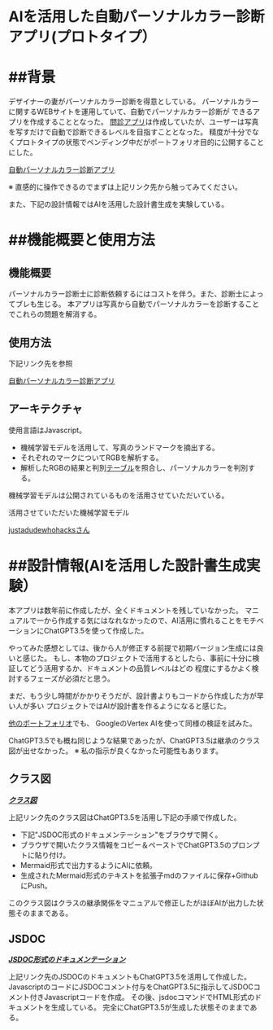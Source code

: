 
# AIを活用した自動パーソナルカラー診断アプリ(プロトタイプ）


# ##背景
デザイナーの妻がパーソナルカラー診断を得意としている。
パーソナルカラーに関するWEBサイトを運用していて、自動でパーソナルカラー診断が
できるアプリを作成することとなった。
[問診アプリ](https://color.toshidayurika.com/diagnosis/)は作成していたが、ユーザーは写真を写すだけで自動で診断できるレベルを目指すこととなった。
精度が十分でなくプロトタイプの状態でペンディング中だがポートフォリオ目的に公開することにした。

[自動パーソナルカラー診断アプリ](https://color.toshidayurika.com/?page_id=2236)

※ 直感的に操作できるのでまずは上記リンク先から触ってみてください。

また、下記の設計情報ではAIを活用した設計書生成を実験している。


# ##機能概要と使用方法
## 機能概要
パーソナルカラー診断士に診断依頼するにはコストを伴う。また、診断士によってブレも生じる。
本アプリは写真から自動でパーソナルカラーを診断することでこれらの問題を解消する。


## 使用方法
下記リンク先を参照

[自動パーソナルカラー診断アプリ](https://color.toshidayurika.com/?page_id=2236)


## アーキテクチャ
使用言語はJavascript。

- 機械学習モデルを活用して、写真のランドマークを摘出する。
- それぞれのマークについてRGBを解析する。
- 解析したRGBの結果と判別[テーブル](./judge_data.js)を照合し、パーソナルカラーを判別する。

機械学習モデルは公開されているものを活用させていただいている。

活用させていただいた機械学習モデル

[justadudewhohacksさん](https://github.com/justadudewhohacks/face-api.js)


# ##設計情報(AIを活用した設計書生成実験）

本アプリは数年前に作成したが、全くドキュメントを残していなかった。
マニュアルで一から作成する気にはなれなかったので、AI活用に慣れることをモチベーションにChatGPT3.5を使って作成した。

やってみた感想としては、後から人が修正する前提で初期バージョン生成には良いと感じた。
もし、本物のプロジェクトで活用するとしたら、事前に十分に検証してどう活用するか、ドキュメントの品質レベルはどの
程度にするかよく検討するフェーズが必須だと思う。

まだ、もう少し時間がかかりそうだが、設計書よりもコードから作成した方が早い人が多い
プロジェクトではAIが設計書を作るようになると感じた。

[他のポートフォリオ](https://github.com/data2coordi/pub_makeup)でも、
GoogleのVertex AIを使って同様の検証を試みた。

ChatGPT3.5でも概ね同じような結果であったが、ChatGPT3.5は継承のクラス図が出せなかった。
※ 私の指示が良くなかった可能性もあります。



## クラス図
***[クラス図](./classDiagram.md)***

上記リンク先のクラス図はChatGPT3.5を活用し下記の手順で作成した。
- 下記"JSDOC形式のドキュメンテーション"をブラウザで開く。
- ブラウザで開いたクラス情報をコピー＆ペーストでChatGPT3.5のプロンプトに貼り付け。
- Mermaid形式で出力するようにAIに依頼。
- 生成されたMermaid形式のテキストを拡張子mdのファイルに保存+GithubにPush。

このクラス図はクラスの継承関係をマニュアルで修正したがほぼAIが出力した状態そのままである。



## JSDOC
***[JSDOC形式のドキュメンテーション](https://data2coordi.github.io/pub_faceJudge/jsdoc_document/index.html)***

上記リンク先のJSDOCのドキュメントもChatGPT3.5を活用して作成した。
JavascriptのコードにJSDOCコメント付与をChatGPT3.5に指示してJSDOCコメント付きJavascriptコードを作成。
その後、jsdocコマンドでHTML形式のドキュメントを生成している。
完全にChatGPT3.5が生成した状態そのままである。




